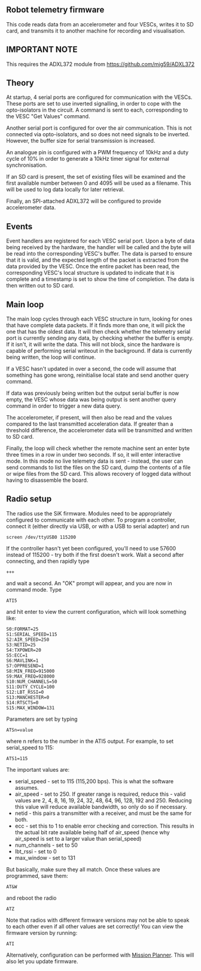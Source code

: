 Robot telemetry firmware
------------------------

This code reads data from an accelerometer and four VESCs, writes it to SD
card, and transmits it to another machine for recording and visualisation.

IMPORTANT NOTE
--------------

This requires the ADXL372 module from https://github.com/mjg59/ADXL372

Theory
------

At startup, 4 serial ports are configured for communication with the VESCs.
These ports are set to use inverted signalling, in order to cope with the
opto-isolators in the circuit. A command is sent to each, corresponding to
the VESC "Get Values" command.

Another serial port is configured for over the air communication. This is
not connected via opto-isolators, and so does not need signals to be inverted.
However, the buffer size for serial transmission is increased.

An analogue pin is configured with a PWM frequency of 10kHz and a duty cycle
of 10% in order to generate a 10kHz timer signal for external synchronisation.

If an SD card is present, the set of existing files will be examined and the
first available number between 0 and 4095 will be used as a filename. This
will be used to log data locally for later retrieval.

Finally, an SPI-attached ADXL372 will be configured to provide accelerometer
data.

Events
------

Event handlers are registered for each VESC serial port. Upon a byte of data
being received by the hardware, the handler will be called and the byte will
be read into the corresponding VESC's buffer. The data is parsed to ensure
that it is valid, and the expected length of the packet is extracted from the
data provided by the VESC. Once the entire packet has been read, the
corresponding VESC's local structure is updated to indicate that it is complete
and a timestamp is set to show the time of completion. The data is then
written out to SD card.

Main loop
---------

The main loop cycles through each VESC structure in turn, looking for ones
that have complete data packets. If it finds more than one, it will pick the
one that has the oldest data. It will then check whether the telemetry
serial port is currently sending any data, by checking whether the buffer is
empty.  If it isn't, it will write the data. This will not block, since the
hardware is capable of performing serial writeout in the background. If data
is currently being written, the loop will continue.

If a VESC hasn't updated in over a second, the code will assume that something
has gone wrong, reinitialise local state and send another query command.

If data was previously being written but the output serial buffer is now
empty, the VESC whose data was being output is sent another query command in
order to trigger a new data query.

The accelerometer, if present, will then also be read and the values
compared to the last transmitted acceleration data. If greater than a
threshold difference, the accelerometer data will be transmitted and written
to SD card.

Finally, the loop will check whether the remote machine sent an enter byte
three times in a row in under two seconds. If so, it will enter interactive
mode. In this mode no live telemetry data is sent - instead, the user can
send commands to list the files on the SD card, dump the contents of a file
or wipe files from the SD card. This allows recovery of logged data without
having to disassemble the board.

Radio setup
-----------

The radios use the SiK firmware. Modules need to be appropriately configured
to communicate with each other. To program a controller, connect it (either
directly via USB, or with a USB to serial adapter) and run

```
screen /dev/ttyUSB0 115200
```

If the controller hasn't yet been configured, you'll need to use 57600
instead of 115200 - try both if the first doesn't work. Wait a second after
connecting, and then rapidly type

```
+++
```

and wait a second. An "OK" prompt will appear, and you are now in command
mode. Type

```
ATI5
```

and hit enter to view the current configuration, which will look something
like:

```
S0:FORMAT=25
S1:SERIAL_SPEED=115
S2:AIR_SPEED=250
S3:NETID=25
S4:TXPOWER=20
S5:ECC=1
S6:MAVLINK=1
S7:OPPRESEND=1
S8:MIN_FREQ=915000
S9:MAX_FREQ=928000
S10:NUM_CHANNELS=50
S11:DUTY_CYCLE=100
S12:LBT_RSSI=0
S13:MANCHESTER=0
S14:RTSCTS=0
S15:MAX_WINDOW=131
```

Parameters are set by typing

```
ATSn=value
```

where n refers to the number in the ATI5 output. For example, to set
serial_speed to 115:

```
ATS1=115
```

The important values are:

* serial_speed - set to 115 (115,200 bps). This is what the software assumes.
* air_speed - set to 250. If greater range is required, reduce this - valid values are 2, 4, 8, 16, 19, 24, 32, 48, 64, 96, 128, 192 and 250. Reducing this value will reduce available bandwidth, so only do so if necessary.
* netid - this pairs a transmitter with a receiver, and must be the same for both.
* ecc - set this to 1 to enable error checking and correction. This results in the actual bit rate available being half of air_speed (hence why air_speed is set to a larger value than serial_speed)
* num_channels - set to 50
* lbt_rssi - set to 0
* max_window - set to 131

But basically, make sure they all match. Once these values are programmed,
save them:

```
AT&W
```

and reboot the radio

```
ATZ
```

Note that radios with different firmware versions may not be able to speak
to each other even if all other values are set correctly! You can view the
firmware version by running:

```
ATI
```

Alternatively, configuration can be performed with [Mission
Planner](https://ardupilot.org/planner/docs/mission-planner-installation.html). This will also let you update firmware.